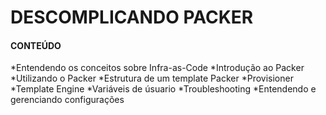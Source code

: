 # DESCOMPLICANDO PACKER

#### CONTEÚDO

*Entendendo os conceitos sobre Infra-as-Code
*Introdução ao Packer
*Utilizando o Packer
*Estrutura de um template Packer
*Provisioner
*Template Engine
*Variáveis de úsuario
*Troubleshooting
*Entendendo e gerenciando configurações
